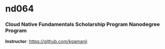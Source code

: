 # nd064
### Cloud Native Fundamentals Scholarship Program Nanodegree Program


**Instructor**: https://github.com/kgamanji

